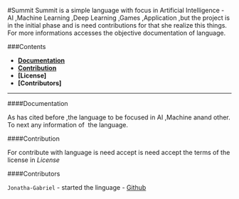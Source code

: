 #Summit
Summit is a simple language with focus in Artificial Intelligence - AI
 ,Machine Learning ,Deep Learning ,Games ,Application ,but the project is in the initial
phase and is need contributions for that she realize this things. For more
informations accesses the objective documentation of language.

###Contents
+ **[Documentation](#documentation)** <br />
+ **[Contribution](#contribution)** <br />
+ **[License]** <br />
+ **[Contributors]** <br />

-------------
####Documentation

As has cited before ,the language to be focused in AI ,Machine anand other. To next any 
information of  the language.



####Contribution

For contribute with language is need accept is need accept the terms 
of the license in *License*

####Contributors

```Jonatha-Gabriel``` - started the linguage - [Github](https://github.com/Jonatha-Gabriel)
